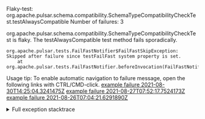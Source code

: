         
Flaky-test: org.apache.pulsar.schema.compatibility.SchemaTypeCompatibilityCheckTest.testAlwaysCompatible
Number of failures: 3

org.apache.pulsar.schema.compatibility.SchemaTypeCompatibilityCheckTest is flaky. The testAlwaysCompatible test method fails sporadically.

```
org.apache.pulsar.tests.FailFastNotifier$FailFastSkipException: Skipped after failure since testFailFast system property is set.
	at org.apache.pulsar.tests.FailFastNotifier.beforeInvocation(FailFastNotifier.java:88)

```

Usage tip: To enable automatic navigation to failure message, open the following links with CTRL/CMD-click.
[example failure 2021-08-30T14:25:04.3241475Z](https://github.com/apache/pulsar/runs/3462661639?check_suite_focus=true#step:9:1021)
[example failure 2021-08-27T07:52:17.7524173Z](https://github.com/apache/pulsar/runs/3440855061?check_suite_focus=true#step:9:1034)
[example failure 2021-08-26T07:04:21.6291890Z](https://github.com/apache/pulsar/runs/3429892062?check_suite_focus=true#step:9:994)


<details>
<summary>Full exception stacktrace</summary>
<code><pre>
org.apache.pulsar.tests.FailFastNotifier$FailFastSkipException: Skipped after failure since testFailFast system property is set.
	at org.apache.pulsar.tests.FailFastNotifier.beforeInvocation(FailFastNotifier.java:88)

</pre></code>
</details>


